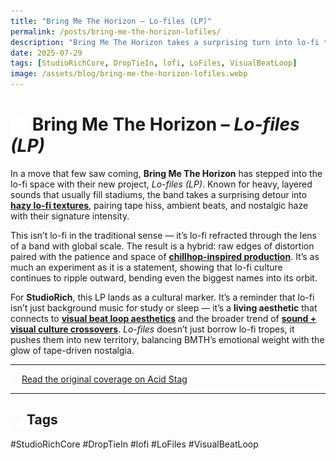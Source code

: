 ```yaml
---
title: "Bring Me The Horizon – Lo-files (LP)"
permalink: /posts/bring-me-the-horizon-lofiles/
description: "Bring Me The Horizon takes a surprising turn into lo-fi textures with *Lo-files (LP)*, weaving ambient beats, vinyl crackle, and nostalgic haze into their sound."
date: 2025-07-29
tags: [StudioRichCore, DropTieIn, lofi, LoFiles, VisualBeatLoop]
image: /assets/blog/bring-me-the-horizon-lofiles.webp
---
```


# <img src="/assets/icons/musicnote.svg" alt="Music Note icon" style="width: 1em; vertical-align: middle;" /> Bring Me The Horizon – *Lo-files (LP)*

In a move that few saw coming, **Bring Me The Horizon** has stepped into the lo-fi space with their new project, *Lo-files (LP)*. Known for heavy, layered sounds that usually fill stadiums, the band takes a surprising detour into **[hazy lo-fi textures](/tracks/)**, pairing tape hiss, ambient beats, and nostalgic haze with their signature intensity.

This isn’t lo-fi in the traditional sense — it’s lo-fi refracted through the lens of a band with global scale. The result is a hybrid: raw edges of distortion paired with the patience and space of **[chillhop-inspired production](/tags/chillhop/)**. It’s as much an experiment as it is a statement, showing that lo-fi culture continues to ripple outward, bending even the biggest names into its orbit.

For **StudioRich**, this LP lands as a cultural marker. It’s a reminder that lo-fi isn’t just background music for study or sleep — it’s a **living aesthetic** that connects to **[visual beat loop aesthetics](/tags/visual-beat-loop/)** and the broader trend of **[sound + visual culture crossovers](/tags/crossovers/)**. *Lo-files* doesn’t just borrow lo-fi tropes, it pushes them into new territory, balancing BMTH’s emotional weight with the glow of tape-driven nostalgia.

---

<img src="/assets/icons/link.svg" alt="Link icon" style="width: 1em; vertical-align: middle;" /> [Read the original coverage on Acid Stag](https://acidstag.com/2025/07/bring-me-the-horizon-lo-files-lp/)

---

## <img src="/assets/icons/phat-marker.svg" alt="Marker icon" style="width: 1em; vertical-align: middle;" /> Tags
#StudioRichCore #DropTieIn #lofi #LoFiles #VisualBeatLoop

